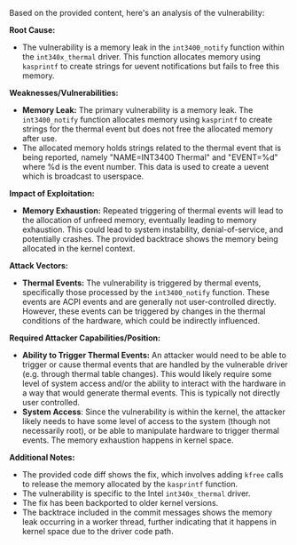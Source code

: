 Based on the provided content, here's an analysis of the vulnerability:

**Root Cause:**
- The vulnerability is a memory leak in the `int3400_notify` function within the `int340x_thermal` driver. This function allocates memory using `kasprintf` to create strings for uevent notifications but fails to free this memory.

**Weaknesses/Vulnerabilities:**
- **Memory Leak:** The primary vulnerability is a memory leak. The `int3400_notify` function allocates memory using `kasprintf` to create strings for the thermal event but does not free the allocated memory after use.
- The allocated memory holds strings related to the thermal event that is being reported, namely "NAME=INT3400 Thermal" and "EVENT=%d" where %d is the event number. This data is used to create a uevent which is broadcast to userspace.

**Impact of Exploitation:**
- **Memory Exhaustion:** Repeated triggering of thermal events will lead to the allocation of unfreed memory, eventually leading to memory exhaustion. This could lead to system instability, denial-of-service, and potentially crashes. The provided backtrace shows the memory being allocated in the kernel context.

**Attack Vectors:**
- **Thermal Events:** The vulnerability is triggered by thermal events, specifically those processed by the `int3400_notify` function. These events are ACPI events and are generally not user-controlled directly. However, these events can be triggered by changes in the thermal conditions of the hardware, which could be indirectly influenced.

**Required Attacker Capabilities/Position:**
- **Ability to Trigger Thermal Events:** An attacker would need to be able to trigger or cause thermal events that are handled by the vulnerable driver (e.g. through thermal table changes). This would likely require some level of system access and/or the ability to interact with the hardware in a way that would generate thermal events. This is typically not directly user controlled.
- **System Access**: Since the vulnerability is within the kernel, the attacker likely needs to have some level of access to the system (though not necessarily root), or be able to manipulate hardware to trigger thermal events. The memory exhaustion happens in kernel space.

**Additional Notes:**
- The provided code diff shows the fix, which involves adding `kfree` calls to release the memory allocated by the `kasprintf` function.
- The vulnerability is specific to the Intel `int340x_thermal` driver.
- The fix has been backported to older kernel versions.
- The backtrace included in the commit messages shows the memory leak occurring in a worker thread, further indicating that it happens in kernel space due to the driver code path.